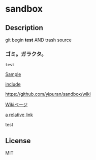 # sandbox

## Description
  git begin **test** AND trash source

### ゴミ。ガラクタ。

    test

[Sample](/doc/sample.md)

[include](/include/test.md)

https://github.com/yipuran/sandbox/wiki

[Wikiページ](../../wiki)

[a relative link](/include/test.md)

test

## License
MIT
